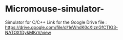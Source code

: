 # Micromouse-simulator-
Simulator for C/C++ 
Link for the Google Drive file : https://drive.google.com/file/d/1eWhdK0cXIznGfCTlG3-NATOX1DykMKrV/view
